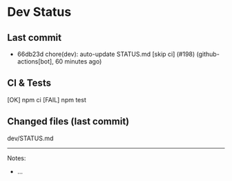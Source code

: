 # Dev Status

## Last commit
- 66db23d chore(dev): auto-update STATUS.md [skip ci] (#198) (github-actions[bot], 60 minutes ago)
## CI & Tests
[OK] npm ci
[FAIL] npm test

## Changed files (last commit)
dev/STATUS.md

---
Notes:
- ...
